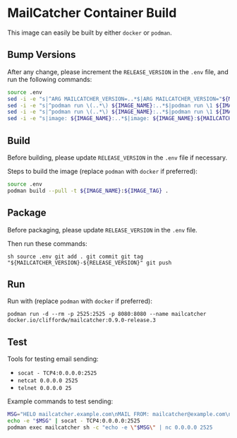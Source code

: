 # MailCatcher Container Build

This image can easily be built by either `docker` or `podman`.

## Bump Versions

After any change, please increment the `RELEASE_VERSION` in the `.env` file, and run the following commands:

```sh
source .env
sed -i -e "s|^ARG MAILCATCHER_VERSION=..*$|ARG MAILCATCHER_VERSION="${MAILCATCHER_VERSION}"|" Dockerfile
sed -i -e "s|^podman run \(..*\) ${IMAGE_NAME}:..*$|podman run \1 ${IMAGE_NAME}:${MAILCATCHER_VERSION}-${RELEASE_VERSION}|" DEVELOP.md
sed -i -e "s|^podman run \(..*\) ${IMAGE_NAME}:..*$|podman run \1 ${IMAGE_NAME}:${MAILCATCHER_VERSION}-${RELEASE_VERSION}|" README.md
sed -i -e "s|image: ${IMAGE_NAME}:..*$|image: ${IMAGE_NAME}:${MAILCATCHER_VERSION}-${RELEASE_VERSION}|" docker-compose.yml
```

## Build

Before building, please update `RELEASE_VERSION` in the `.env` file if necessary.

Steps to build the image (replace `podman` with `docker` if preferred):

```sh
source .env
podman build --pull -t ${IMAGE_NAME}:${IMAGE_TAG} .
```

## Package

Before packaging, please update `RELEASE_VERSION` in the `.env` file.

Then run these commands:

``sh
source .env
git add .
git commit
git tag "${MAILCATCHER_VERSION}-${RELEASE_VERSION}"
git push
``


## Run

Run with (replace `podman` with `docker` if preferred):

```
podman run -d --rm -p 2525:2525 -p 8080:8080 --name mailcatcher docker.io/cliffordw/mailcatcher:0.9.0-release.3
```

## Test

Tools for testing email sending:

- `socat - TCP4:0.0.0.0:2525`
- `netcat 0.0.0.0 2525`
- `telnet 0.0.0.0 25`

Example commands to test sending:

```sh
MSG="HELO mailcatcher.example.com\nMAIL FROM: mailcatcher@example.com\nRCPT TO: clifford@example.org\nDATA\nSubject: CLI Test Message\nContent-Type: text/plain\n\nHello Buddy\n\nWhat's up?\n\nRegards,\nMailCatcher\n.\nquit\n"
echo -e "$MSG" | socat - TCP4:0.0.0.0:2525
podman exec mailcatcher sh -c "echo -e \"$MSG\" | nc 0.0.0.0 2525
```
